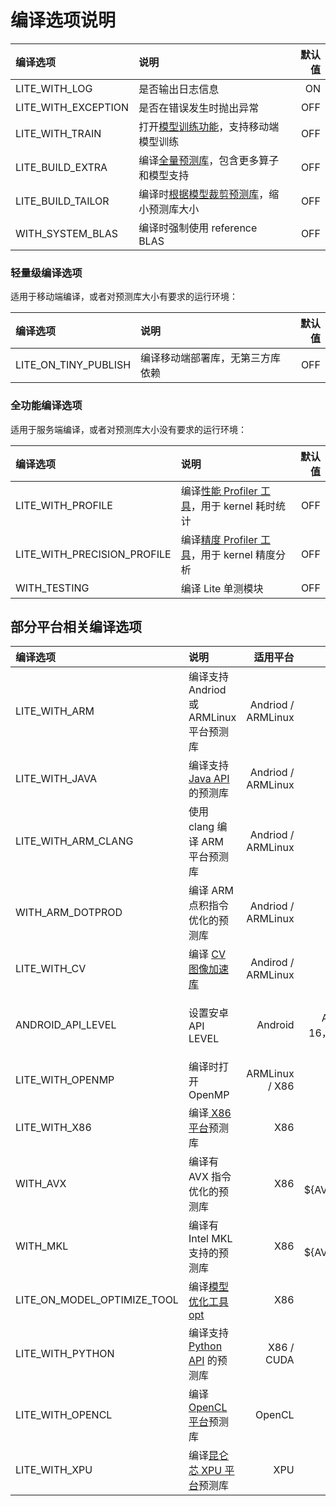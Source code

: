 # 编译选项说明


| 编译选项 |  说明  | 默认值 |
| :-- |  :-- |--: |
| LITE_WITH_LOG |  是否输出日志信息 | ON |
| LITE_WITH_EXCEPTION | 是否在错误发生时抛出异常 | OFF |
| LITE_WITH_TRAIN |  打开[模型训练功能](../demo_guides/cpp_train_demo)，支持移动端模型训练 | OFF |
| LITE_BUILD_EXTRA |  编译[全量预测库](../source_compile/library)，包含更多算子和模型支持 | OFF |
| LITE_BUILD_TAILOR | 编译时[根据模型裁剪预测库](../source_compile/library_tailoring.rst)，缩小预测库大小 | OFF |
| WITH_SYSTEM_BLAS |  编译时强制使用 reference BLAS |  OFF |

### 轻量级编译选项

适用于移动端编译，或者对预测库大小有要求的运行环境：

| 编译选项 |  说明  | 默认值 |
| :-- |  :-- | --: |
| LITE_ON_TINY_PUBLISH |  编译移动端部署库，无第三方库依赖 | OFF |

### 全功能编译选项

适用于服务端编译，或者对预测库大小没有要求的运行环境：

| 编译选项 |  说明  | 默认值 |
| :-- |  :-- | --: |
| LITE_WITH_PROFILE |  编译[性能 Profiler 工具](../user_guides/profiler)，用于 kernel 耗时统计 | OFF |
| LITE_WITH_PRECISION_PROFILE |  编译[精度 Profiler 工具](../user_guides/profiler)，用于 kernel 精度分析 | OFF |
| WITH_TESTING |  编译 Lite 单测模块 | OFF |

## 部分平台相关编译选项

| 编译选项 |  说明  | 适用平台 | 默认值 |
| :-- |  :-- | --: | --: |
| LITE_WITH_ARM |  编译支持 Andriod 或 ARMLinux 平台预测库 | Andriod / ARMLinux | OFF |
| LITE_WITH_JAVA |  编译支持 [Java API](../api_reference/java_api_doc) 的预测库 | Andriod / ARMLinux | OFF |
| LITE_WITH_ARM_CLANG | 使用 clang 编译 ARM 平台预测库 | Andriod / ARMLinux |OFF |
| WITH_ARM_DOTPROD |  编译 ARM 点积指令优化的预测库 | Andriod / ARMLinux |ON |
| LITE_WITH_CV |  编译 [CV 图像加速库](../api_reference/cv) | Andirod / ARMLinux |OFF |
| ANDROID_API_LEVEL | 设置安卓 API LEVEL | Android | Default，即 ARMv7 下为16，ARMv8 下为21 |
| LITE_WITH_OPENMP |  编译时打开 OpenMP | ARMLinux / X86 | ON |
| LITE_WITH_X86 |  编译[ X86 平台](../demo_guides/x86)预测库 | X86 | ON |
| WITH_AVX |  编译有 AVX 指令优化的预测库 | X86 |ON IF ${AVX_FOUND} |
| WITH_MKL | 编译有 Intel MKL 支持的预测库 | X86 |ON IF ${AVX_FOUND} |
| LITE_ON_MODEL_OPTIMIZE_TOOL |  编译[模型优化工具 opt](../user_guides/model_optimize_tool) | X86 |OFF|
| LITE_WITH_PYTHON |  编译支持 [Python API](../api_reference/python_api_doc) 的预测库 | X86 / CUDA |OFF |
| LITE_WITH_OPENCL |  编译 [OpenCL 平台](../demo_guides/opencl)预测库 | OpenCL | OFF |
| LITE_WITH_XPU |  编译[昆仑芯 XPU 平台](../demo_guides/kunlunxin_xpu)预测库 | XPU |OFF |
